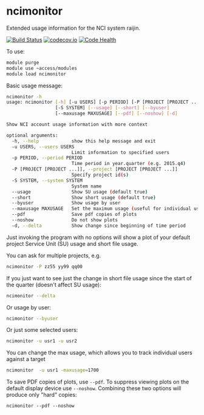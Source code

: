 # ncimonitor
Extended usage information for the NCI system raijin.

[![Build Status](https://travis-ci.org/coecms/ncimonitor.svg?branch=master)](https://travis-ci.org/coecms/ncimonitor)
[![codecov.io](https://codecov.io/github/coecms/ncimonitor/coverage.svg?branch=master)](https://codecov.io/github/coecms/ncimonitor?branch=master)
[![Code Health](https://landscape.io/github/coecms/ncimonitor/master/landscape.svg?style=flat)](https://landscape.io/github/coecms/ncimonitor/master)

To use:

```bash
module purge
module use ~access/modules
module load ncimonitor
```

Basic usage message:
```bash
ncimonitor -h
usage: ncimonitor [-h] [-u USERS] [-p PERIOD] [-P [PROJECT [PROJECT ...]]]
                  [-S SYSTEM] [--usage] [--short] [--byuser]
                  [--maxusage MAXUSAGE] [--pdf] [--noshow] [-d]

Show NCI account usage information with more context

optional arguments:
  -h, --help            show this help message and exit
  -u USERS, --users USERS
                        Limit information to specified users
  -p PERIOD, --period PERIOD
                        Time period in year.quarter (e.g. 2015.q4)
  -P [PROJECT [PROJECT ...]], --project [PROJECT [PROJECT ...]]
                        Specify project id(s)
  -S SYSTEM, --system SYSTEM
                        System name
  --usage               Show SU usage (default true)
  --short               Show short usage (default true)
  --byuser              Show usage by user
  --maxusage MAXUSAGE   Set the maximum usage (useful for individual users)
  --pdf                 Save pdf copies of plots
  --noshow              Do not show plots
  -d, --delta           Show change since beginning of time period
```

Just invoking the program with no options will show a plot of your default project Service Unit (SU) usage and short 
file usage.

You can ask for multiple projects, e.g.
```bash
ncimonitor -P zz55 yy99 qq00
```
If you just want to see just the change in short file usage since the start of the quarter (doesn't affect SU usage):
```bash
ncimonitor --delta
```
Or usage by user:
```bash
ncimonitor --byuser
```
Or just some selected users:
```bash
ncimonitor -u usr1 -u usr2
```
You can change the max usage, which allows you to track individual users against a target
```bash
ncimonitor  -u usr1 -maxusage=1700
```
To save PDF copies of plots, use `--pdf`. To suppress viewing plots on the default display
device use `--noshow`. Combining these two options will produce only "hard" copies:
```
ncimonitor --pdf --noshow
```
